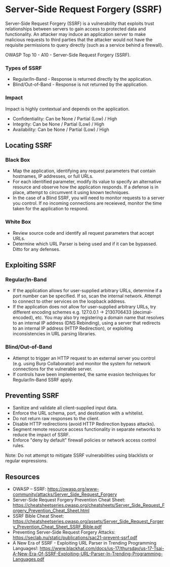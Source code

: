 # Server-Side Request Forgery (SSRF)

Server-Side Request Forgery (SSRF) is a vulnerability that exploits trust relationships between servers to gain access to protected data and functionality. An attacker may induce an application server to make malicious requests to third parties that the attacker would not have the requisite permissions to query directly (such as a service behind a firewall).

OWASP Top 10 - A10 - Server-Side Request Forgery (SSRF).

### Types of SSRF

- Regular/In-Band - Response is returned directly by the application.
- Blind/Out-of-Band - Response is not returned by the application.

### Impact

Impact is highly contextual and depends on the application.

- Confidentiality: Can be None / Partial (Low) / High
- Integrity: Can be None / Partial (Low) / High
- Availability: Can be None / Partial (Low) / High

## Locating SSRF

### Black Box

- Map the application, identifying any request parameters that contain hostnames, IP addresses, or full URLs.
- For each identified parameter, modify its value to specify an alternative resource and observe how the application responds. If a defense is in place, attempt to circumvent it using known techniques.
- In the case of a Blind SSRF, you will need to monitor requests to a server you control. If no incoming connections are receieved, monitor the time taken for the application to respond.

### White Box

- Review source code and identify all request parameters that accept URLs.
- Determine which URL Parser is being used and if it can be bypassed. Ditto for any defenses.

## Exploiting SSRF

### Regular/In-Band

- If the application allows for user-supplied arbitrary URLs, determine if a port number can be specified. If so, scan the internal network. Attempt to connect to other services on the loopback address.
- If the application does not allow for user-supplied arbitrary URLs, try different encoding schemes e.g. 127.0.0.1 -> 2130706433 (decimal-encoded), etc. You may also try registering a domain name that resolves to an internal IP address (DNS Rebinding), using a server that redirects to an internal IP address (HTTP Redirection), or exploiting inconsistencies in URL parsing libraries.

### Blind/Out-of-Band

- Attempt to trigger an HTTP request to an external server you control (e.g. using Burp Collaborator) and monitor the system for network connections for the vulnerable server.
- If controls have been implemented, the same evasion techniques for Regular/In-Band SSRF apply.

## Preventing SSRF

- Sanitize and validate all client-supplied input data.
- Enforce the URL schema, port, and destination with a whitelist.
- Do not return raw responses to the client.
- Disable HTTP redirections (avoid HTTP Redirection bypass attacks).
- Segment remote resource access functionality in separate networks to reduce the impact of SSRF.
- Enforce "deny by default" firewall policies or network access control rules.

Note: Do not attempt to mitigate SSRF vulnerabilities using blacklists or regular expressions.

## Resources

- OWASP – SSRF: https://owasp.org/www-community/attacks/Server_Side_Request_Forgery
- Server-Side Request Forgery Prevention Cheat Sheet: https://cheatsheetseries.owasp.org/cheatsheets/Server_Side_Request_Forgery_Prevention_Cheat_Sheet.html
- SSRF Bible Cheat Sheet: https://cheatsheetseries.owasp.org/assets/Server_Side_Request_Forgery_Prevention_Cheat_Sheet_SSRF_Bible.pdf
- Preventing Server-Side Request Forgery Attacks: https://seclab.nu/static/publications/sac21-prevent-ssrf.pdf
- A New Era of SSRF - Exploiting URL Parser in Trending Programming Languages!: https://www.blackhat.com/docs/us-17/thursday/us-17-Tsai-A-New-Era-Of-SSRF-Exploiting-URL-Parser-In-Trending-Programming-Languages.pdf
